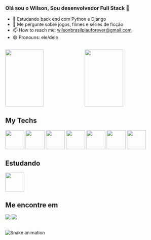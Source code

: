 ### Olá sou o Wilson, Sou desenvolvedor Full Stack 👋

- 🌱 Estudando back end com Python e Django
- 💬 Me pergunte sobre jogos, filmes e séries de ficção
- 📫 How to reach me: wilsonbrasilplauforever@gmail.com
- 😄 Pronouns: ele/dele

##

<div>
  <img height="180em" width="49%" src="https://github-readme-stats.vercel.app/api?username=wilsonmesquita03&show_icons=true&theme=radical&include_all_commits=true&count_private=true"/>
  <img height="180em" width="49%" src="https://github-readme-stats.vercel.app/api/top-langs/?username=wilsonmesquita03&layout=compact&langs_count=16&theme=radical&show_icons=true"/>
</div>

## My Techs

<div>
  <img width="60px" src="https://cdn.jsdelivr.net/gh/devicons/devicon/icons/javascript/javascript-plain.svg" />
  <img width="60px" src="https://cdn.jsdelivr.net/gh/devicons/devicon/icons/typescript/typescript-original.svg" />
  <img width="60px" src="https://cdn.jsdelivr.net/gh/devicons/devicon/icons/html5/html5-plain.svg" />
  <img width="60px" src="https://cdn.jsdelivr.net/gh/devicons/devicon/icons/css3/css3-plain.svg" />
  <img width="60px" src="https://cdn.jsdelivr.net/gh/devicons/devicon/icons/react/react-original.svg" />
  <img width="60px" src="https://cdn.jsdelivr.net/gh/devicons/devicon/icons/nodejs/nodejs-original.svg" />
  <img width="60px" src="https://cdn.jsdelivr.net/gh/devicons/devicon/icons/express/express-original.svg" />
</div>

## Estudando

<div>
  <img width="60px" src="https://cdn.jsdelivr.net/gh/devicons/devicon/icons/nextjs/nextjs-line.svg" />
</div>

## Me encontre em
<div>
  <a href="https://discord.com/channels/@329764032938639362
"><img src="https://img.shields.io/badge/Discord-7289DA?style=for-the-badge&logo=discord&logoColor=white"/></a>
  <a href="https://api.whatsapp.com/send?1=pt_BR&phone=21970749508"><img src="https://img.shields.io/badge/WhatsApp-25D366?style=for-the-badge&logo=whatsapp&logoColor=white"/></a>
</div>

##

![Snake animation](https://github.com/wilsonmesquita03/wilsonmesquita03/blob/output/github-contribution-grid-snake.svg)


